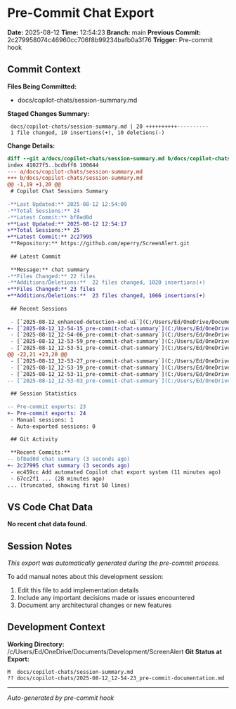 # Pre-Commit Chat Export

**Date:** 2025-08-12
**Time:** 12:54:23
**Branch:** main
**Previous Commit:** 2c279958074c46960cc706f8b99234bafb0a3f76
**Trigger:** Pre-commit hook

## Commit Context

**Files Being Committed:**
- docs/copilot-chats/session-summary.md

**Staged Changes Summary:**
```
 docs/copilot-chats/session-summary.md | 20 ++++++++++----------
 1 file changed, 10 insertions(+), 10 deletions(-)
```

**Change Details:**
```diff
diff --git a/docs/copilot-chats/session-summary.md b/docs/copilot-chats/session-summary.md
index 41027f5..bcdbff6 100644
--- a/docs/copilot-chats/session-summary.md
+++ b/docs/copilot-chats/session-summary.md
@@ -1,19 +1,20 @@
 # Copilot Chat Sessions Summary
 
-**Last Updated:** 2025-08-12 12:54:09
-**Total Sessions:** 24
-**Latest Commit:** bf8ed0d
+**Last Updated:** 2025-08-12 12:54:17
+**Total Sessions:** 25
+**Latest Commit:** 2c27995
 **Repository:** https://github.com/eperry/ScreenAlert.git
 
 ## Latest Commit
 
 **Message:** chat summary
-**Files Changed:** 22 files
-**Additions/Deletions:**  22 files changed, 1020 insertions(+)
+**Files Changed:** 23 files
+**Additions/Deletions:**  23 files changed, 1066 insertions(+)
 
 ## Recent Sessions
 
 - [`2025-08-12_enhanced-detection-and-ui`](C:/Users/Ed/OneDrive/Documents/Development/ScreenAlert/docs/copilot-chats/2025-08-12_enhanced-detection-and-ui.md) - 2025-08-12
+- [`2025-08-12_12-54-15_pre-commit-chat-summary`](C:/Users/Ed/OneDrive/Documents/Development/ScreenAlert/docs/copilot-chats/2025-08-12_12-54-15_pre-commit-chat-summary.md) - 2025-08-12
 - [`2025-08-12_12-54-06_pre-commit-chat-summary`](C:/Users/Ed/OneDrive/Documents/Development/ScreenAlert/docs/copilot-chats/2025-08-12_12-54-06_pre-commit-chat-summary.md) - 2025-08-12
 - [`2025-08-12_12-53-59_pre-commit-chat-summary`](C:/Users/Ed/OneDrive/Documents/Development/ScreenAlert/docs/copilot-chats/2025-08-12_12-53-59_pre-commit-chat-summary.md) - 2025-08-12
 - [`2025-08-12_12-53-51_pre-commit-chat-summary`](C:/Users/Ed/OneDrive/Documents/Development/ScreenAlert/docs/copilot-chats/2025-08-12_12-53-51_pre-commit-chat-summary.md) - 2025-08-12
@@ -22,21 +23,20 @@
 - [`2025-08-12_12-53-27_pre-commit-chat-summary`](C:/Users/Ed/OneDrive/Documents/Development/ScreenAlert/docs/copilot-chats/2025-08-12_12-53-27_pre-commit-chat-summary.md) - 2025-08-12
 - [`2025-08-12_12-53-19_pre-commit-chat-summary`](C:/Users/Ed/OneDrive/Documents/Development/ScreenAlert/docs/copilot-chats/2025-08-12_12-53-19_pre-commit-chat-summary.md) - 2025-08-12
 - [`2025-08-12_12-53-11_pre-commit-chat-summary`](C:/Users/Ed/OneDrive/Documents/Development/ScreenAlert/docs/copilot-chats/2025-08-12_12-53-11_pre-commit-chat-summary.md) - 2025-08-12
-- [`2025-08-12_12-53-03_pre-commit-chat-summary`](C:/Users/Ed/OneDrive/Documents/Development/ScreenAlert/docs/copilot-chats/2025-08-12_12-53-03_pre-commit-chat-summary.md) - 2025-08-12
 
 ## Session Statistics
 
-- Pre-commit exports: 23
+- Pre-commit exports: 24
 - Manual sessions: 1
 - Auto-exported sessions: 0
 
 ## Git Activity
 
 **Recent Commits:**
-- bf8ed0d chat summary (3 seconds ago)
+- 2c27995 chat summary (3 seconds ago)
 - ec459cc Add automated Copilot chat export system (11 minutes ago)
 - 67cc2f1 ... (28 minutes ago)
... (truncated, showing first 50 lines)
```

## VS Code Chat Data

**No recent chat data found.**


## Session Notes

*This export was automatically generated during the pre-commit process.*

To add manual notes about this development session:
1. Edit this file to add implementation details
2. Include any important decisions made or issues encountered
3. Document any architectural changes or new features

## Development Context

**Working Directory:** /c/Users/Ed/OneDrive/Documents/Development/ScreenAlert
**Git Status at Export:**
```
M  docs/copilot-chats/session-summary.md
?? docs/copilot-chats/2025-08-12_12-54-23_pre-commit-documentation.md
```

---
*Auto-generated by pre-commit hook*
